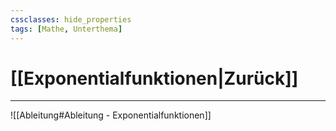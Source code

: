 ```yaml
---
cssclasses: hide_properties
tags: [Mathe, Unterthema]
---
```


# [[Exponentialfunktionen|Zurück]]

___

![[Ableitung#Ableitung - Exponentialfunktionen]]

